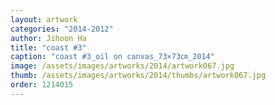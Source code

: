 ```yaml
---
layout: artwork
categories: "2014-2012"
author: Jihoon Ha
title: "coast #3"
caption: "coast #3_oil on canvas_73×73㎝_2014"
image: /assets/images/artworks/2014/artwork067.jpg
thumb: /assets/images/artworks/2014/thumbs/artwork067.jpg
order: 1214015
---
```

